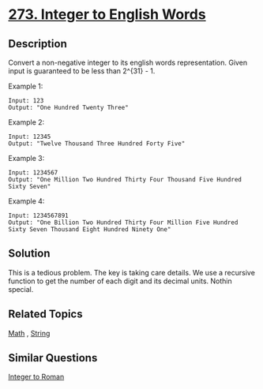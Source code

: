 # [273. Integer to English Words](https://leetcode.com/problems/integer-to-english-words)

## Description

Convert a non-negative integer to its english words representation. Given input is guaranteed to be less than 2^{31} - 1.

Example 1:

```
Input: 123
Output: "One Hundred Twenty Three"
```

Example 2:

```
Input: 12345
Output: "Twelve Thousand Three Hundred Forty Five"
```

Example 3:

```
Input: 1234567
Output: "One Million Two Hundred Thirty Four Thousand Five Hundred Sixty Seven"
```

Example 4:

```
Input: 1234567891
Output: "One Billion Two Hundred Thirty Four Million Five Hundred Sixty Seven Thousand Eight Hundred Ninety One"
```

## Solution

This is a tedious problem. The key is taking care details. We use a recursive function to get the number of each digit and its decimal units. Nothin special.

## Related Topics

[Math](https://leetcode.com/tag/math/) , [String](https://leetcode.com/tag/string/) 

## Similar Questions

[Integer to Roman](https://leetcode.com/problems/integer-to-roman/)
